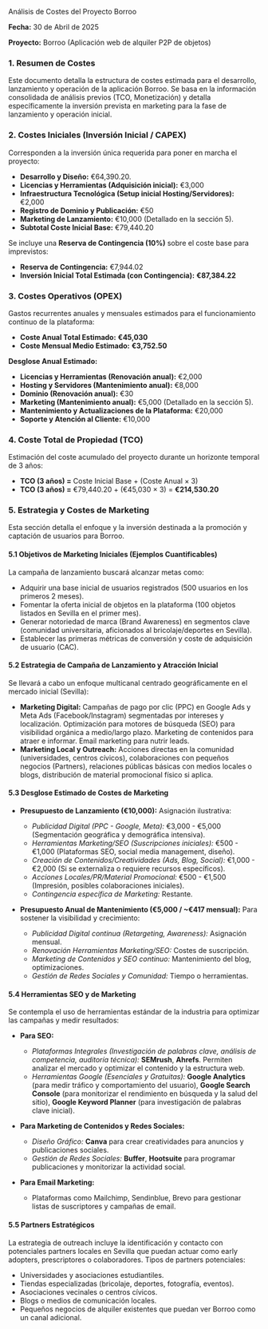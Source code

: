 Análisis de Costes del Proyecto Borroo

**Fecha:** 30 de Abril de 2025

**Proyecto:** Borroo (Aplicación web de alquiler P2P de objetos)

### 1. Resumen de Costes

Este documento detalla la estructura de costes estimada para el desarrollo, lanzamiento y operación de la aplicación Borroo. Se basa en la información consolidada de análisis previos (TCO, Monetización) y detalla específicamente la inversión prevista en marketing para la fase de lanzamiento y operación inicial.

### 2. Costes Iniciales (Inversión Inicial / CAPEX)

Corresponden a la inversión única requerida para poner en marcha el proyecto:

* **Desarrollo y Diseño:** €64,390.20.
* **Licencias y Herramientas (Adquisición inicial):** €3,000
* **Infraestructura Tecnológica (Setup inicial Hosting/Servidores):** €2,000
* **Registro de Dominio y Publicación:** €50
* **Marketing de Lanzamiento:** €10,000 (Detallado en la sección 5).
* **Subtotal Coste Inicial Base:** €79,440.20

Se incluye una **Reserva de Contingencia (10%)** sobre el coste base para imprevistos:

* **Reserva de Contingencia:** €7,944.02
* **Inversión Inicial Total Estimada (con Contingencia):** **€87,384.22**

### 3. Costes Operativos (OPEX)

Gastos recurrentes anuales y mensuales estimados para el funcionamiento continuo de la plataforma:

* **Coste Anual Total Estimado:** **€45,030**
* **Coste Mensual Medio Estimado:** **€3,752.50**

**Desglose Anual Estimado:**
* **Licencias y Herramientas (Renovación anual):** €2,000
* **Hosting y Servidores (Mantenimiento anual):** €8,000
* **Dominio (Renovación anual):** €30
* **Marketing (Mantenimiento anual):** €5,000 (Detallado en la sección 5).
* **Mantenimiento y Actualizaciones de la Plataforma:** €20,000
* **Soporte y Atención al Cliente:** €10,000

### 4. Coste Total de Propiedad (TCO)

Estimación del coste acumulado del proyecto durante un horizonte temporal de 3 años:

* **TCO (3 años) =** Coste Inicial Base + (Coste Anual × 3)
* **TCO (3 años) =** €79,440.20 + (€45,030 × 3) = **€214,530.20**

### 5. Estrategia y Costes de Marketing

Esta sección detalla el enfoque y la inversión destinada a la promoción y captación de usuarios para Borroo.

#### 5.1 Objetivos de Marketing Iniciales (Ejemplos Cuantificables)

La campaña de lanzamiento buscará alcanzar metas como:
* Adquirir una base inicial de usuarios registrados (500 usuarios en los primeros 2 meses).
* Fomentar la oferta inicial de objetos en la plataforma (100 objetos listados en Sevilla en el primer mes).
* Generar notoriedad de marca (Brand Awareness) en segmentos clave (comunidad universitaria, aficionados al bricolaje/deportes en Sevilla).
* Establecer las primeras métricas de conversión y coste de adquisición de usuario (CAC).

#### 5.2 Estrategia de Campaña de Lanzamiento y Atracción Inicial

Se llevará a cabo un enfoque multicanal centrado geográficamente en el mercado inicial (Sevilla):
* **Marketing Digital:** Campañas de pago por clic (PPC) en Google Ads y Meta Ads (Facebook/Instagram) segmentadas por intereses y localización. Optimización para motores de búsqueda (SEO) para visibilidad orgánica a medio/largo plazo. Marketing de contenidos para atraer e informar. Email marketing para nutrir leads.
* **Marketing Local y Outreach:** Acciones directas en la comunidad (universidades, centros cívicos), colaboraciones con pequeños negocios (Partners), relaciones públicas básicas con medios locales o blogs, distribución de material promocional físico si aplica.

#### 5.3 Desglose Estimado de Costes de Marketing

* **Presupuesto de Lanzamiento (€10,000):** Asignación ilustrativa:
    * *Publicidad Digital (PPC - Google, Meta):* €3,000 - €5,000 (Segmentación geográfica y demográfica intensiva).
    * *Herramientas Marketing/SEO (Suscripciones iniciales):* €500 - €1,000 (Plataformas SEO, social media management, diseño).
    * *Creación de Contenidos/Creatividades (Ads, Blog, Social):* €1,000 - €2,000 (Si se externaliza o requiere recursos específicos).
    * *Acciones Locales/PR/Material Promocional:* €500 - €1,500 (Impresión, posibles colaboraciones iniciales).
    * *Contingencia específica de Marketing:* Restante.
      
* **Presupuesto Anual de Mantenimiento (€5,000 / ~€417 mensual):** Para sostener la visibilidad y crecimiento:
    * *Publicidad Digital continua (Retargeting, Awareness):* Asignación mensual.
    * *Renovación Herramientas Marketing/SEO:* Costes de suscripción.
    * *Marketing de Contenidos y SEO continuo:* Mantenimiento del blog, optimizaciones.
    * *Gestión de Redes Sociales y Comunidad:* Tiempo o herramientas.

#### 5.4 Herramientas SEO y de Marketing

Se contempla el uso de herramientas estándar de la industria para optimizar las campañas y medir resultados:
* **Para SEO:**
    * *Plataformas Integrales (Investigación de palabras clave, análisis de competencia, auditoría técnica):* **SEMrush**, **Ahrefs**. Permiten analizar el mercado y optimizar el contenido y la estructura web.
    * *Herramientas Google (Esenciales y Gratuitas):* **Google Analytics** (para medir tráfico y comportamiento del usuario), **Google Search Console** (para monitorizar el rendimiento en búsqueda y la salud del sitio), **Google Keyword Planner** (para investigación de palabras clave inicial).

* **Para Marketing de Contenidos y Redes Sociales:**
    * *Diseño Gráfico:* **Canva** para crear creatividades para anuncios y publicaciones sociales.
    * *Gestión de Redes Sociales:* **Buffer**, **Hootsuite** para programar publicaciones y monitorizar la actividad social.
* **Para Email Marketing:**
    * Plataformas como Mailchimp, Sendinblue, Brevo para gestionar listas de suscriptores y campañas de email.

#### 5.5 Partners Estratégicos

La estrategia de outreach incluye la identificación y contacto con potenciales partners locales en Sevilla que puedan actuar como early adopters, prescriptores o colaboradores. Tipos de partners potenciales:
* Universidades y asociaciones estudiantiles.
* Tiendas especializadas (bricolaje, deportes, fotografía, eventos).
* Asociaciones vecinales o centros cívicos.
* Blogs o medios de comunicación locales.
* Pequeños negocios de alquiler existentes que puedan ver Borroo como un canal adicional.
